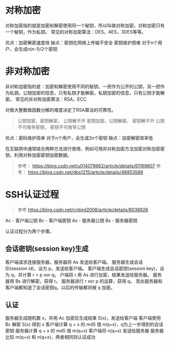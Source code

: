 ﻿# 对称加密
对称加密指的就是加密和解密使用同一个秘钥，所以叫做对称加密。对称加密只有一个秘钥，作为私钥。 
常见的对称加密算法：DES，AES，3DES等等。

优点：加密解密速度快
缺点：密钥在网络上传输不安全  密钥维护困难 对于n个用户，会生成n(n-1)/2个密钥

# 非对称加密
非对称加密指的是：加密和解密使用不同的秘钥，一把作为公开的公钥，另一把作为私钥。公钥加密的信息，只有私钥才能解密。私钥加密的信息，只有公钥才能解密。 
常见的非对称加密算法：RSA，ECC

对极大整数做因数分解的难度决定了RSA算法的可靠性。

> 公钥加密，密钥解密， 公钥解不开
> 密钥加密，公钥解密， 密钥解不开
> 公钥不可推导密钥， 密钥不可推导公钥

优点：密码维护简单 对于n个用户，会生成2n个密钥
缺点：加密解密效率低

在互联网中通常结合两种方法进行使用，例如可用非对称加密方法加密对称加密密钥，利用对称加密密钥加密数据。

> 参考： https://blog.csdn.net/u014079662/article/details/61169607
> 参考： https://blog.csdn.net/dbs1215/article/details/48953589

# SSH认证过程

> 参考 https://blog.csdn.net/cnbird2008/article/details/8038926

Ac - 客户端公钥
Bc - 客户端密钥
As - 服务器公钥
Bs - 服务器密钥

认证过程分为两个步骤。

## 会话密钥(session key)生成
客户端请求连接服务器，服务器将 As 发送给客户端。
服务器生成会话ID(session id)，设为 p，发送给客户端。
客户端生成会话密钥(session key)，设为 q，并计算 r = p xor q。
户端将 r 用 As 进行加密，结果发送给服务器。
服务器用 Bs 进行解密，获得 r。
服务器进行 r xor p 的运算，获得 q。
至此服务器和客户端都知道了会话密钥q，以后的传输都将被 q 加密。
## 认证
服务器生成随机数 x，并用 Ac 加密后生成结果 S(x)，发送给客户端
客户端使用 Bc 解密 S(x) 得到 x
客户端计算 q + x 的 md5 值 n(q+x)，q为上一步得到的会话密钥
服务器计算 q + x 的 md5 值 m(q+x)
客户端将 n(q+x) 发送给服务器
服务器比较 m(q+x) 和 n(q+x)，两者相同则认证成功
